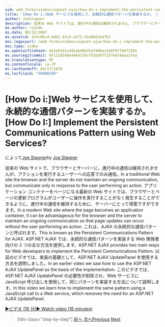 ```yaml
---
uid: web-forms/videos/aspnet-ajax/how-do-i-implement-the-persistent-communications-pattern-using-web-services
title: '[How Do i:]Web サービスを使用して、永続的な通信パターンを実装するか。 | Microsoft Docs'
author: JoeStagner
description: 従来の Web サイトでは、進行中の通信は維持されません、ブラウザーとサーバーが、機能を実行するユーザーへの応答でのみ通信しています.
ms.author: riande
ms.date: 08/22/2007
ms.assetid: 424c06cd-6d61-43cd-a1f2-d1a6b62e47b1
msc.legacyurl: /web-forms/videos/aspnet-ajax/how-do-i-implement-the-persistent-communications-pattern-using-web-services
msc.type: video
ms.openlocfilehash: de2eb281cd4bab46635af480ac2e8f07f60f1591
ms.sourcegitcommit: 0f1119340e4464720cfd16d0ff15764746ea1fea
ms.translationtype: MT
ms.contentlocale: ja-JP
ms.lasthandoff: 04/17/2019
ms.locfileid: "59408109"
---
```

# <a name="how-do-i-implement-the-persistent-communications-pattern-using-web-services"></a><span data-ttu-id="7f743-104">[How Do i:]Web サービスを使用して、永続的な通信パターンを実装するか。</span><span class="sxs-lookup"><span data-stu-id="7f743-104">[How Do I:] Implement the Persistent Communications Pattern using Web Services?</span></span>

<span data-ttu-id="7f743-105">によって[Joe Stagner](https://github.com/JoeStagner)</span><span class="sxs-lookup"><span data-stu-id="7f743-105">by [Joe Stagner](https://github.com/JoeStagner)</span></span>

<span data-ttu-id="7f743-106">従来の Web サイトで、ブラウザーとサーバーに、進行中の通信は維持されませんが、アクションを実行するユーザーへの応答でのみ通信。</span><span class="sxs-lookup"><span data-stu-id="7f743-106">In a traditional Web site the browser and the server do not maintain an ongoing communication, but communicate only in response to the user performing an action.</span></span> <span data-ttu-id="7f743-107">アプリケーション コンテナーをページになる最新の Web サイトでは、ブラウザーとページの更新プログラムがユーザーに操作を実行することがなく発生することができるように、進行中の通信を維持するために、サーバーにとって得策ですができます。</span><span class="sxs-lookup"><span data-stu-id="7f743-107">In a modern Web site where the page becomes an application container, it can be advantageous for the browser and the server to maintain an ongoing communication so that page updates can occur without the user performing an action.</span></span> <span data-ttu-id="7f743-108">これは、AJAX の永続的な通信パターンと呼ばれます。</span><span class="sxs-lookup"><span data-stu-id="7f743-108">This is known as the Persistent Communications Pattern for AJAX.</span></span> <span data-ttu-id="7f743-109">ASP.NET AJAX では、永続的な通信パターンを実装する Web 開発者向けの 2 つの主な方法を提供します。</span><span class="sxs-lookup"><span data-stu-id="7f743-109">ASP.NET AJAX provides two main ways for Web developers to implement the Persistent Communications Pattern.</span></span> <span data-ttu-id="7f743-110">以前のビデオでは、実装の基礎として、ASP.NET AJAX UpdatePanel を使用する方法を説明しました。</span><span class="sxs-lookup"><span data-stu-id="7f743-110">In an earlier video we saw how to use the ASP.NET AJAX UpdatePanel as the basis of the implementation.</span></span> <span data-ttu-id="7f743-111">このビデオでは、ASP.NET AJAX UpdatePanel の必要性が削除され、Web サービスに JavaScrpt 呼び出しを使用して、同じパターンを実装する方法について説明します。</span><span class="sxs-lookup"><span data-stu-id="7f743-111">In this video we learn how to implement the same pattern using a JavaScrpt call to a Web service, which removes the need for an ASP.NET AJAX UpdatePanel.</span></span>

[<span data-ttu-id="7f743-112">&#9654;ビデオ (16 分)</span><span class="sxs-lookup"><span data-stu-id="7f743-112">&#9654; Watch video (16 minutes)</span></span>](https://channel9.msdn.com/Blogs/ASP-NET-Site-Videos/how-do-i-implement-the-persistent-communications-pattern-using-web-services)

> [!div class="step-by-step"]
> <span data-ttu-id="7f743-113">[前へ](how-do-i-localize-an-aspnet-ajax-application.md)
> [次へ](how-do-i-trigger-an-updatepanel-refresh-from-a-dropdownlist-control.md)</span><span class="sxs-lookup"><span data-stu-id="7f743-113">[Previous](how-do-i-localize-an-aspnet-ajax-application.md)
[Next](how-do-i-trigger-an-updatepanel-refresh-from-a-dropdownlist-control.md)</span></span>
